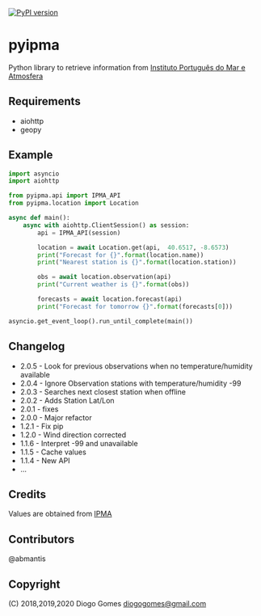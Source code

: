 [![PyPI version](https://badge.fury.io/py/pyipma.svg)](https://badge.fury.io/py/pyipma)

# pyipma
Python library to retrieve information from [Instituto Português do Mar e Atmosfera](http://www.ipma.pt)

## Requirements
- aiohttp
- geopy

## Example

```python
import asyncio
import aiohttp

from pyipma.api import IPMA_API
from pyipma.location import Location

async def main():
    async with aiohttp.ClientSession() as session:
        api = IPMA_API(session)

        location = await Location.get(api,  40.6517, -8.6573)
        print("Forecast for {}".format(location.name))
        print("Nearest station is {}".format(location.station))

        obs = await location.observation(api)
        print("Current weather is {}".format(obs))

        forecasts = await location.forecast(api)
        print("Forecast for tomorrow {}".format(forecasts[0]))

asyncio.get_event_loop().run_until_complete(main())
```

## Changelog

* 2.0.5 - Look for previous observations when no temperature/humidity available
* 2.0.4 - Ignore Observation stations with temperature/humidity -99
* 2.0.3 - Searches next closest station when offline
* 2.0.2 - Adds Station Lat/Lon
* 2.0.1 - fixes
* 2.0.0 - Major refactor
* 1.2.1 - Fix pip
* 1.2.0 - Wind direction corrected 
* 1.1.6 - Interpret -99 and unavailable
* 1.1.5 - Cache values
* 1.1.4 - New API
* ...

## Credits
Values are obtained from [IPMA](http://api.ipma.pt)


## Contributors
@abmantis

## Copyright

(C) 2018,2019,2020 Diogo Gomes <diogogomes@gmail.com> 
